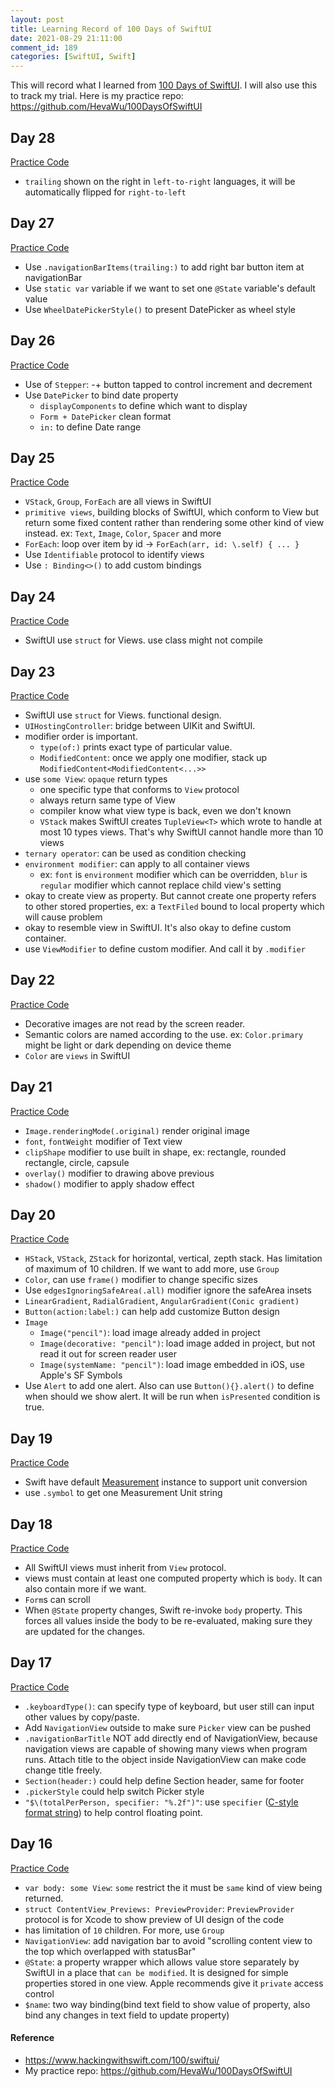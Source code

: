 ```yaml
---
layout: post
title: Learning Record of 100 Days of SwiftUI
date: 2021-08-29 21:11:00
comment_id: 189
categories: [SwiftUI, Swift]
---
```


This will record what I learned from [100 Days of SwiftUI](https://www.hackingwithswift.com/100/swiftui/). I will also use this to track my trial. Here is my practice repo: <https://github.com/HevaWu/100DaysOfSwiftUI>

## Day 28

[Practice Code](https://github.com/HevaWu/100DaysOfSwiftUI/compare/v0.27.0...v0.28.0)

- `trailing` shown on the right in `left-to-right` languages, it will be automatically flipped for `right-to-left`

## Day 27

[Practice Code](https://github.com/HevaWu/100DaysOfSwiftUI/compare/v0.26.0...v0.27.0)

- Use `.navigationBarItems(trailing:)` to add right bar button item at navigationBar
- Use `static var` variable if we want to set one `@State` variable's default value
- Use `WheelDatePickerStyle()` to present DatePicker as wheel style

## Day 26

[Practice Code](https://github.com/HevaWu/100DaysOfSwiftUI/compare/v0.25.0...v0.26.0)

- Use of `Stepper`: -+ button tapped to control increment and decrement
- Use `DatePicker` to bind date property
  - `displayComponents` to define which want to display
  - `Form + DatePicker` clean format
  - `in:` to define Date range

## Day 25

[Practice Code](https://github.com/HevaWu/100DaysOfSwiftUI/compare/v0.24.0...v0.25.0)

- `VStack`, `Group`, `ForEach` are all views in SwiftUI
- `primitive views`, building blocks of SwiftUI, which conform to View but return some fixed content rather than rendering some other kind of view instead. ex: `Text`, `Image`, `Color`, `Spacer` and more
- `ForEach`: loop over item by id -> `ForEach(arr, id: \.self) { ... }`
- Use `Identifiable` protocol to identify views
- Use `: Binding<>()` to add custom bindings

## Day 24

[Practice Code](https://github.com/HevaWu/100DaysOfSwiftUI/compare/v0.23.0...v0.24.0)

- SwiftUI use `struct` for Views. use class might not compile

## Day 23

[Practice Code](https://github.com/HevaWu/100DaysOfSwiftUI/compare/v0.22.0...v0.23.0)

- SwiftUI use `struct` for Views. functional design.
- `UIHostingController`: bridge between UIKit and SwiftUI.
- modifier order is important.
  - `type(of:)` prints exact type of particular value.
  - `ModifiedContent`: once we apply one modifier, stack up `ModifiedContent<ModifiedContent<...>>`
- use `some View`: `opaque` return types
  - one specific type that conforms to `View` protocol
  - always return same type of View
  - compiler know what view type is back, even we don't known
  - `VStack` makes SwiftUI creates `TupleView<T>` which wrote to handle at most 10 types views. That's why SwiftUI cannot handle more than 10 views
- `ternary operator`: can be used as condition checking
- `environment modifier`: can apply to all container views
  - ex: `font` is `environment` modifier which can be overridden, `blur` is `regular` modifier which cannot replace child view's setting
- okay to create view as property. But cannot create one property refers to other stored properties, ex: a `TextFiled` bound to local property which will cause problem
- okay to resemble view in SwiftUI. It's also okay to define custom container.
- use `ViewModifier` to define custom modifier. And call it by `.modifier`

## Day 22

[Practice Code](https://github.com/HevaWu/100DaysOfSwiftUI/compare/v0.21.0...v0.22.0)

- Decorative images are not read by the screen reader.
- Semantic colors are named according to the use. ex: `Color.primary` might be light or dark depending on device theme
- `Color` are `views` in SwiftUI

## Day 21

[Practice Code](https://github.com/HevaWu/100DaysOfSwiftUI/compare/v0.20.0...v0.21.0)

- `Image.renderingMode(.original)` render original image
- `font`, `fontWeight` modifier of Text view
- `clipShape` modifier to use built in shape, ex: rectangle, rounded rectangle, circle, capsule
- `overlay()` modifier to drawing above previous
- `shadow()` modifier to apply shadow effect
## Day 20

[Practice Code](https://github.com/HevaWu/100DaysOfSwiftUI/compare/v0.19.0...v0.20.0)

- `HStack`, `VStack`, `ZStack` for horizontal, vertical, zepth stack. Has limitation of maximum of 10 children. If we want to add more, use `Group`
- `Color`, can use `frame()` modifier to change specific sizes
- Use `edgesIgnoringSafeArea(.all)` modifier ignore the safeArea insets
- `LinearGradient`, `RadialGradient`, `AngularGradient(Conic gradient)`
- `Button(action:label:)` can help add customize Button design
- `Image`
  - `Image("pencil")`: load image already added in project
  - `Image(decorative: "pencil")`: load image added in project, but not read it out for screen reader user
  - `Image(systemName: "pencil")`: load image embedded in iOS, use Apple's SF Symbols
- Use `Alert` to add one alert. Also can use `Button(){}.alert()` to define when should we show alert. It will be run when `isPresented` condition is true.

## Day 19

[Practice Code](https://github.com/HevaWu/100DaysOfSwiftUI/compare/v0.18.0...v0.19.0)

- Swift have default [Measurement](https://developer.apple.com/documentation/foundation/measurement) instance to support unit conversion
- use `.symbol` to get one Measurement Unit string

## Day 18

[Practice Code](https://github.com/HevaWu/100DaysOfSwiftUI/compare/v0.17.0...v0.18.0)

- All SwiftUI views must inherit from `View` protocol.
- views must contain at least one computed property which is `body`. It can also contain more if we want.
- `Form`s can scroll
- When `@State` property changes, Swift re-invoke `body` property. This forces all values inside the body to be re-evaluated, making sure they are updated for the changes.

## Day 17

[Practice Code](https://github.com/HevaWu/100DaysOfSwiftUI/compare/v0.16.0...v0.17.0)

- `.keyboardType()`: can specify type of keyboard, but user still can input other values by copy/paste.
- Add `NavigationView` outside to make sure `Picker` view can be pushed
- `.navigationBarTitle` NOT add directly end of NavigationView, because navigation views are capable of showing many views when program runs. Attach title to the object inside NavigationView can make code change title freely.
- `Section(header:)` could help define Section header, same for footer
- `.pickerStyle` could help switch Picker style
- `"$\(totalPerPerson, specifier: "%.2f")"`: use `specifier` ([C-style format string](https://en.wikipedia.org/wiki/Printf_format_string)) to help control floating point.

## Day 16

[Practice Code](https://github.com/HevaWu/100DaysOfSwiftUI/releases/tag/v0.16.0)

- `var body: some View`: `some` restrict the it must be `same` kind of view being returned.
- `struct ContentView_Previews: PreviewProvider`: `PreviewProvider` protocol is for Xcode to show preview of UI design of the code
- has limitation of `10` children. For more, use `Group`
- `NavigationView`: add navigation bar to avoid "scrolling content view to the top which overlapped with statusBar"
- `@State`: a property wrapper which allows value store separately by SwiftUI in a place that `can be modified`. It is designed for simple properties stored in one view. Apple recommends give it `private` access control
- `$name`: two way binding(bind text field to show value of property, also bind any changes in text field to update property)

#### Reference

- <https://www.hackingwithswift.com/100/swiftui/>
- My practice repo: <https://github.com/HevaWu/100DaysOfSwiftUI>
